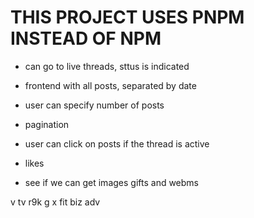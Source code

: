 # THIS PROJECT USES PNPM INSTEAD OF NPM

- can go to live threads, sttus is indicated
- frontend with all posts, separated by date
- user can specify number of posts
- pagination
- user can click on posts if the thread is active
- likes

- see if we can get images gifts and webms

v tv r9k
g x fit biz adv
